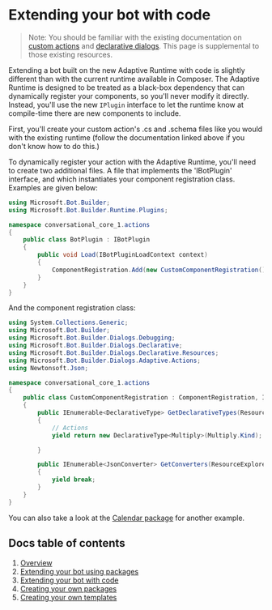 # Extending your bot with code

> Note: You should be familiar with the existing documentation on [custom actions](https://docs.microsoft.com/en-us/composer/how-to-add-custom-action) and [declarative dialogs](https://docs.microsoft.com/en-us/azure/bot-service/bot-builder-dialogs-declarative?view=azure-bot-service-4.0). This page is supplemental to those existing resources.

Extending a bot built on the new Adaptive Runtime with code is slightly different than with the current runtime available in Composer. The Adaptive Runtime is designed to be treated as a black-box dependency that can dynamically register your components, so you'll never modify it directly. Instead, you'll use the new `IPlugin` interface to let the runtime know at compile-time there are new components to include.

First, you'll create your custom action's .cs and .schema files like you would with the existing runtime (follow the documentation linked above if you don't know how to do this.)

To dynamically register your action with the Adaptive Runtime, you'll need to create two additional files. A file that implements the 'IBotPlugin' interface, and which instantiates your component registration class. Examples are given below:


```c#
using Microsoft.Bot.Builder;
using Microsoft.Bot.Builder.Runtime.Plugins;

namespace conversational_core_1.actions
{
    public class BotPlugin : IBotPlugin
    {
        public void Load(IBotPluginLoadContext context)
        {
            ComponentRegistration.Add(new CustomComponentRegistration());
        }
    }
}
```

And the component registration class:

```c#
using System.Collections.Generic;
using Microsoft.Bot.Builder;
using Microsoft.Bot.Builder.Dialogs.Debugging;
using Microsoft.Bot.Builder.Dialogs.Declarative;
using Microsoft.Bot.Builder.Dialogs.Declarative.Resources;
using Microsoft.Bot.Builder.Dialogs.Adaptive.Actions;
using Newtonsoft.Json;

namespace conversational_core_1.actions
{
    public class CustomComponentRegistration : ComponentRegistration, IComponentDeclarativeTypes
    {
        public IEnumerable<DeclarativeType> GetDeclarativeTypes(ResourceExplorer resourceExplorer)
        {
            // Actions
            yield return new DeclarativeType<Multiply>(Multiply.Kind);

        }

        public IEnumerable<JsonConverter> GetConverters(ResourceExplorer resourceExplorer, SourceContext sourceContext)
        {
            yield break;
        }
    }
}

```

You can also take a look at the [Calendar package](./packages/Calendar) for another example.


## Docs table of contents

1. [Overview](/docs/overview.md)
2. [Extending your bot using packages](/docs/extending-with-packages.md)
3. [Extending your bot with code](/docs/extending-with-code.md)
4. [Creating your own packages](/docs/creating-packages.md)
5. [Creating your own templates](/docs/creating-templates.md)
